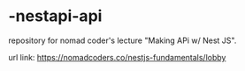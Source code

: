 # -nestapi-api
repository for nomad coder's lecture "Making APi w/ Nest JS".

url link: https://nomadcoders.co/nestjs-fundamentals/lobby